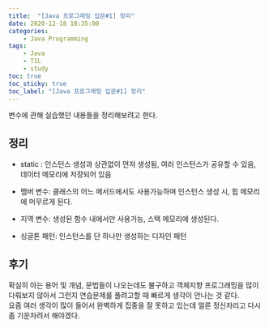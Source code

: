 ```yaml
---
title:  "[Java 프로그래밍 입문#1] 정리"
date: 2020-12-18 18:35:00
categories:
    - Java Programming
tags:
    - Java
    - TIL
    - study
toc: true
toc_sticky: true
toc_label: "[Java 프로그래밍 입문#1] 정리"
---
```

변수에 관해 실습했던 내용들을 정리해보려고 한다.

## 정리
- static : 인스턴스 생성과 상관없이 먼저 생성됨, 여러 인스턴스가 공유할 수 있음, 데이터 메모리에 저장되어 있음
- 멤버 변수: 클래스의 어느 메서드에서도 사용가능하며 인스턴스 생성 시, 힙 메모리에 머무르게 된다.
- 지역 변수: 생성된 함수 내에서만 사용가능, 스택 메모리에 생성된다.  

- 싱글톤 패턴: 인스턴스를 단 하나만 생성하는 디자인 패턴

## 후기
확실히 아는 용어 및 개념, 문법들이 나오는데도 불구하고 객체지향 프로그래밍을 많이 다뤄보지 않아서 그런지 연습문제를 풀려고할 때 빠르게 생각이 안나는 것 같다.  
요즘 여러 생각이 많이 들어서 완벽하게 집중을 잘 못하고 있는데 얼른 정신차리고 다시 좀 기운차려서 해야겠다.
